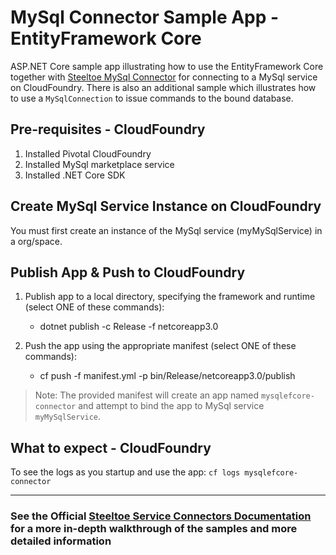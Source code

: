 ﻿# MySql Connector Sample App - EntityFramework Core

ASP.NET Core sample app illustrating how to use the EntityFramework Core together with [Steeltoe MySql Connector](https://github.com/SteeltoeOSS/Connectors/tree/master/src/Steeltoe.CloudFoundry.Connector.MySql) for connecting to a MySql service on CloudFoundry. There is also an additional sample which illustrates how to use a `MySqlConnection` to issue commands to the bound database.

## Pre-requisites - CloudFoundry

1. Installed Pivotal CloudFoundry
2. Installed MySql marketplace service
3. Installed .NET Core SDK

## Create MySql Service Instance on CloudFoundry

You must first create an instance of the MySql service (myMySqlService) in a org/space.


## Publish App & Push to CloudFoundry

1. Publish app to a local directory, specifying the framework and runtime (select ONE of these commands):
   * dotnet publish -c Release -f netcoreapp3.0
   
1. Push the app using the appropriate manifest (select ONE of these commands):
   * cf push -f manifest.yml -p bin/Release/netcoreapp3.0/publish
 

> Note: The provided manifest will create an app named `mysqlefcore-connector` and attempt to bind the app to MySql service `myMySqlService`.

## What to expect - CloudFoundry

To see the logs as you startup and use the app: `cf logs mysqlefcore-connector`

---

### See the Official [Steeltoe Service Connectors Documentation](https://steeltoe.io/docs/steeltoe-service-connectors) for a more in-depth walkthrough of the samples and more detailed information